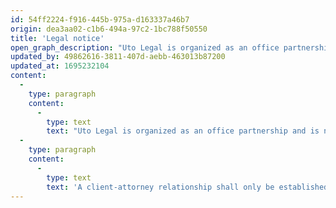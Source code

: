 ```yaml
---
id: 54ff2224-f916-445b-975a-d163337a46b7
origin: dea3aa02-c1b6-494a-97c2-1bc788f50550
title: 'Legal notice'
open_graph_description: "Uto Legal is organized as an office partnership and is not a attorneys' corporation. You conclude your mandate with the respective attorney at law only, unless otherwise provided for in a written engagement letter (mandate agreement). The attorneys at law Patrick Dehmer, Stephan W. Feierabend, Dr. Annatina Menn, Dr. Marco Neeser, Gianandrea Prader and Dr. Alesch Staehelin practice individually and each of them acts on her or his own responsibility. They are not jointly and severally liable for each other and do not form a general partnership."
updated_by: 49862616-3811-407d-aebb-463013b87200
updated_at: 1695232104
content:
  -
    type: paragraph
    content:
      -
        type: text
        text: "Uto Legal is organized as an office partnership and is not a attorneys' corporation. You conclude your mandate with the respective attorney at law only, unless otherwise provided for in a written engagement letter (mandate agreement). The attorneys at law Patrick Dehmer, Stephan W. Feierabend, Dr. Annatina Menn, Dr. Marco Neeser, Gianandrea Prader and Dr. Alesch Staehelin practice individually and each of them acts on her or his own responsibility. They are not jointly and severally liable for each other and do not form a general partnership."
  -
    type: paragraph
    content:
      -
        type: text
        text: 'A client-attorney relationship shall only be established upon the express acceptance of the mandate by the attorney at law concerned. Contact or delivery of communications and files, whether by electronic means or in writing, shall not establish a client-attorney relationship or any other legal relationship without such express acceptance.'
---
```

